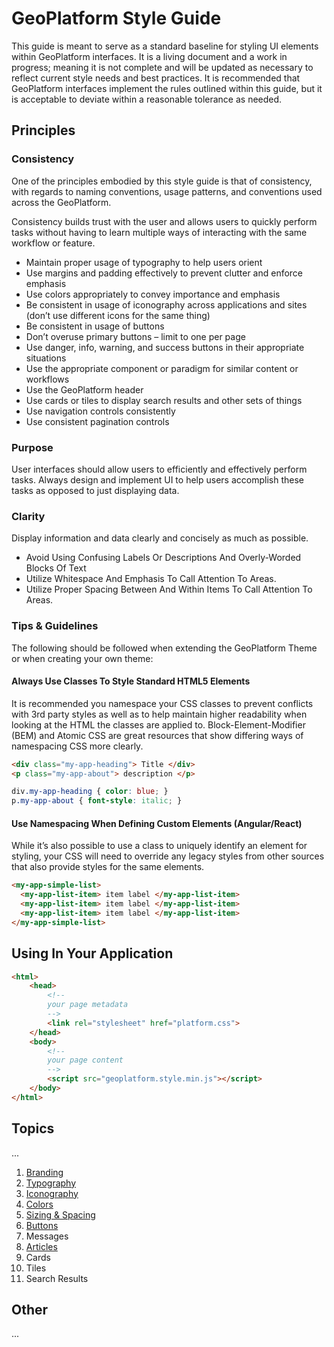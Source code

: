
# GeoPlatform Style Guide

This guide is meant to serve as a standard baseline for styling UI elements within GeoPlatform interfaces. It is a living document and a work in progress; meaning it is not complete and will be updated as necessary to reflect current style needs and best practices. It is recommended that GeoPlatform interfaces implement the rules outlined within this guide, but it is acceptable to deviate within a reasonable tolerance as needed.


## Principles

### Consistency
One of the principles embodied by this style guide is that of consistency, with regards to naming conventions, usage patterns, and conventions used across the GeoPlatform.

Consistency builds trust with the user and allows users to quickly perform tasks without having to learn multiple ways of interacting with the same workflow or feature.

- Maintain proper usage of typography to help users orient
- Use margins and padding effectively to prevent clutter and enforce emphasis
- Use colors appropriately to convey importance and emphasis
- Be consistent in usage of iconography across applications and sites (don’t use different icons for the same thing)
 - Be consistent in usage of buttons
 - Don’t overuse primary buttons – limit to one per page
- Use danger, info, warning, and success buttons in their appropriate situations
 - Use the appropriate component or paradigm for similar content or workflows
 - Use the GeoPlatform header
 - Use cards or tiles to display search results and other sets of things
 - Use navigation controls consistently
 - Use consistent pagination controls

### Purpose
User interfaces should allow users to efficiently and effectively perform tasks. Always design and implement UI to help users accomplish these tasks as opposed to just displaying data.

### Clarity
Display information and data clearly and concisely as much as possible.

- Avoid Using Confusing Labels Or Descriptions And Overly-Worded Blocks Of Text
- Utilize Whitespace And Emphasis To Call Attention To Areas.
- Utilize Proper Spacing Between And Within Items To Call Attention To Areas.



### Tips & Guidelines
The following should be followed when extending the GeoPlatform Theme or when creating your own theme:

#### Always Use Classes To Style Standard HTML5 Elements
It is recommended you namespace your CSS classes to prevent conflicts with 3rd party styles as well as to help maintain higher readability when looking at the HTML the classes are applied to. Block-Element-Modifier (BEM) and Atomic CSS are great resources that show differing ways of namespacing CSS more clearly.
```html
<div class="my-app-heading"> Title </div>
<p class="my-app-about"> description </p>
```
```css
div.my-app-heading { color: blue; }
p.my-app-about { font-style: italic; }
```


#### Use Namespacing When Defining Custom Elements (Angular/React)
While it’s also possible to use a class to uniquely identify an element for styling, your CSS will need to override any legacy styles from other sources that also provide styles for the same elements.

```html
<my-app-simple-list>
  <my-app-list-item> item label </my-app-list-item>
  <my-app-list-item> item label </my-app-list-item>
  <my-app-list-item> item label </my-app-list-item>
</my-app-simple-list>
```



## Using In Your Application

```html
<html>
    <head>
        <!--
        your page metadata
        -->
        <link rel="stylesheet" href="platform.css">
    </head>
    <body>
        <!--
        your page content
        -->
        <script src="geoplatform.style.min.js"></script>
    </body>
</html>
```


## Topics
...

1. [Branding](branding.md)
1. [Typography](typography.md)
1. [Iconography](iconography.md)
1. [Colors](color.md)
1. [Sizing & Spacing](sizing.md)
1. [Buttons](button.md)
1. Messages
1. [Articles](article.md)
1. Cards
1. Tiles
1. Search Results




## Other
...
